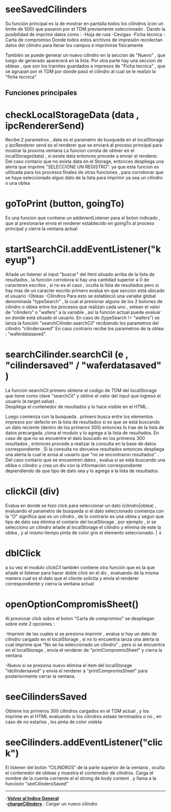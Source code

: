 # seeSavedCilinders 
Su función principal es la de mostrar en pantalla todos los cilindros (con un limite de 500)  que pasaron
por el TDM previamente seleccionado . Dando la posibilidad de imprimir datos como :
-Hoja de ruta
-Cevigas 
-Ficha tecnica
-Carta de compromiso 
Donde todos estos archivos de impresión recolectan datos del cilindro para llenar los campos e imprimirse fisicamente

También se puede generar un nuevo cilindro en la seccion de "Nuevo" , que luego de generado aparecerá en la 
lista. 
Por otra parte hay una seccion de obleas , que son los tramites guardados e impresos de "Ficha tecnica" , que se
agrupan por el TDM por donde pasó el cilindro al cual se le realizó la "ficha tecnica"

## Funciones principales
# checkLocalStorageData (data , ipcRendererSend)
 Recibe 2 parametros , data es el parametro de busqueda en el localStorage  y ipcRenderer send es el renderer que 
 se enviará al proceso principal para mostrar la proxima ventana 
 La funcion consta de obtner en el localStorage(data) , si existe data entonces procede a enviar el renderer.
 Del caso contario que no exista data en el Storage, entonces despliega una alerta que imprime
 "SELECCIONE UN REGISTRO". 
 ya que esta funcion es utilizada para los procesos finales de otras  funciones , para corroborar que se haya 
 seleccionado algun dato de la lista para imprimir ya sea un cilindro o una oblea 

# goToPrint (button, goingTo)
 Es una funcion que contiene un addeventListener para el boton indicado , que al presionarse envía el renderer
 establecido en goingTo al proceso principal y cierra la ventana actual

# startSearchCil.addEventListener("keyup")
 Añade un listener al input "buscar" del html situado arriba de la lista de resultados , la función corrobora
 si hay una cantidad superior a 0 de caracteres escritos  , si no es el caso , oculta la lista de resultados
 pero si hay mas de un caracter escrito primero evalua en que seccion está ubicado el usuario
 -Obleas 
 -Cilindros 
 Para esto se estableció una variabe global denominada "typeSearch" , la cual al presionar alguno de los 2 
 botones de cilindro o oblea entre los procesos que realizan cada uno , setean el valor de
 "cilinders" o "wafers" a la variable , así la función actual puede evaluar en donde está situado el usuario.
 En caso de (typeSearch != "wafers") 
 se lanza la función "searchCilinder.searchCil" recibiendo los parametros del cilindro "cilindersaved" 
 En caso contrario recibe los parametros de la oblea : "waferdatasaved".

 # searchCilinder.searchCil (e , "cilindersaved" / "waferdatasaved" )  
 La funcion searchCil primero obtiene el codigo de TDM del localStorage que tiene como clave "searchCil"
 y obtine el valor del input que ingresó el usuario (e.target.value) .  
 Despliega el contenedor de resultados y lo hace visible en el HTML .  

 Luego comienza con la busqueda . primero busca entre los elementos impresos por defecto en la lista de resultados
 si es que se está buscando un dato reciente (dentro de los primeros 300) entonces lo trae de la lista de 
 datos precargada ,clona el modulo y lo agrega a la lista de resultados. 
 En caso de que no se encuentre el dato buscado en los primeros 300 resultados , entonces procede a realizar la 
 consulta en la base de datos correspondiente . Si la consulta no devuelve resultados entonces despliega una
 alerta la cual le avisa al usuario que "no se encontraron resultados" .
 Del caso contario que se encuentren datos , evalua si se está buscando una oblea o cilindro y crea un div 
 con la información correspondiente depiendiendo de que tipo de dato sea y lo agrega a la lista de resultados.

# clickCil (div)
 Evalua en donde se hizo click para seleccionar un dato (cilindro|oblea) , evaluando el parametro de busqueda
 si el dato seleccionado comienza con la "O" significa que es un cilndro , de lo contrario es una oblea
 y segun que tipo de dato sea elimina el contario del localStorage , por ejemplo , si se selecciono un cilindro
 añade al localStorage el cilindro y elimina de este la oblea , y al mismo tiempo pinta de color gris el 
 elemento seleccionado.
 |
 ↓
 # dblClick
 a su vez el modulo clickCil también contiene otra función que es la que añade el listener para hacer doble
 click en el div , evaluando de la misma manera cual es el dato que el cliente solicita y envía el renderer
 correspondiente y cierra la ventana actual

# openOptionCompromisSheet() 
 Al presionar click sobre el boton "Carta de compromiso" se despliegan sobre este 2 opciones :
 
 -Imprimir 
 de las cuales si se presiona imprimir , evalua si hay un dato de cilindro cargado en el localStorage , 
 si no lo encuentra lanza una alerta la cual imprime que "No se ha seleccionado un cilindro" , pero si se encuentra
 en el localStorage , envía el renderer de "printCompromisSheet" y cierra la ventana

 -Nuevo
 si se presiona nuevo elimina el item del localStorage "idcilindersaved" y envía el renderer a "printCompromisSheet"
 para posteriormente cerrar la ventana.

# seeCilindersSaved
 Obtiene los primeros 300 cilindros cargados en el TDM actual , y los imprime en el HTML evaluando si los cilindros
 estaán terminados o no  , en caso de no estarlos , los pinta de color violeta

# seeCilinders.addEventListener("click")
 El listener del botón  "CILINDROS" de la parte superior de la ventana , oculta el contenedor de obleas y muestra
 el contenedor de cilndros.
 Carga el  nombre de la cuenta corriente el el strong de body content . 
 y llama a la funcioón "seeCilindersSaved"


----
-**[Volver al Indice General](../README.md)**  
-**[chargeCilinders](../chargeCilinders/README.md)** : Cargar un nuevo cilindro